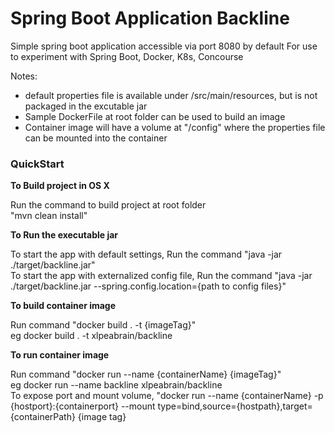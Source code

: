# Spring Boot Application Backline
Simple spring boot application accessible via port 8080 by default
For use to experiment with Spring Boot, Docker, K8s, Concourse

Notes: 
- default properties file is available under /src/main/resources, but is not packaged in the excutable jar
- Sample DockerFile at root folder can be used to build an image
- Container image will have a volume at "/config" where the properties file can be mounted into the container

### QuickStart

**To Build project in OS X**

Run the command to build project at root folder<br/>
"mvn clean install"

**To Run the executable jar**

To start the app with default settings, Run the command "java -jar ./target/backline.jar"<br/>
To start the app with externalized config file, Run the command "java -jar ./target/backline.jar --spring.config.location={path to config files}"

**To build container image**

Run command "docker build . -t {imageTag}"<br/>
eg docker build . -t xlpeabrain/backline

**To run container image**

Run command "docker run --name {containerName} {imageTag}"<br/>
eg docker run --name backline xlpeabrain/backline<br/>
To expose port and mount volume, "docker run --name {containerName} -p {hostport}:{containerport} --mount type=bind,source={hostpath},target={containerPath} {image tag}